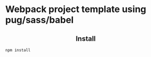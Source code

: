<h1>Webpack project template using pug/sass/babel</h1>

<h2 align="center">Install</h2>

```bash
npm install
```
